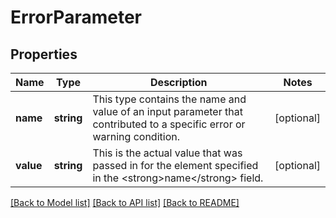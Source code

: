 # ErrorParameter

## Properties
Name | Type | Description | Notes
------------ | ------------- | ------------- | -------------
**name** | **string** | This type contains the name and value of an input parameter that contributed to a specific error or warning condition. | [optional] 
**value** | **string** | This is the actual value that was passed in for the element specified in the &lt;strong&gt;name&lt;/strong&gt; field. | [optional] 

[[Back to Model list]](../../README.md#documentation-for-models) [[Back to API list]](../../README.md#documentation-for-api-endpoints) [[Back to README]](../../README.md)

